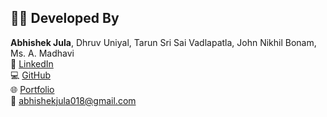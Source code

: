 ## 👨‍💻 Developed By

**Abhishek Jula**, Dhruv Uniyal, Tarun Sri Sai Vadlapatla, John Nikhil Bonam, Ms. A. Madhavi  
🔗 [LinkedIn](https://www.linkedin.com/in/abhi-jula0711)  
💻 [GitHub](https://github.com/ABHISHEKJULA07)  
🌐 [Portfolio](https://abhipinku66.wixsite.com/07112000)  
📧 abhishekjula018@gmail.com

